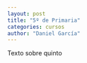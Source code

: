 ```yaml
---
layout: post
title: "5º de Primaria"
categories: cursos
author: "Daniel García"
---
```


Texto sobre quinto
